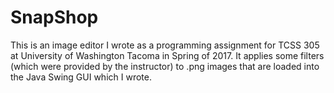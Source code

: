 # SnapShop
This is an image editor I wrote as a programming assignment for TCSS 305 at University of Washington Tacoma in Spring of 2017. It applies some filters (which were provided by the instructor) to .png images that are loaded into the Java Swing GUI which I wrote. 

